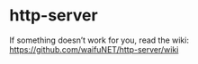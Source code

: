 # http-server

If something doesn’t work for you, read the wiki:
https://github.com/waifuNET/http-server/wiki
